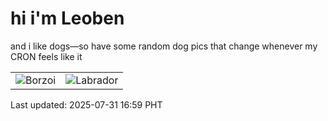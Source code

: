 # hi i'm Leoben

and i like dogs—so have some random dog pics that change whenever my CRON feels like it

|  |  |
|--------|----------|
| ![Borzoi](https://random-dog-vercel.vercel.app/api/random-borzoi?v=1753952381) | ![Labrador](https://random-dog-vercel.vercel.app/api/random-labrador?v=1753952381) |

Last updated: 2025-07-31 16:59 PHT
